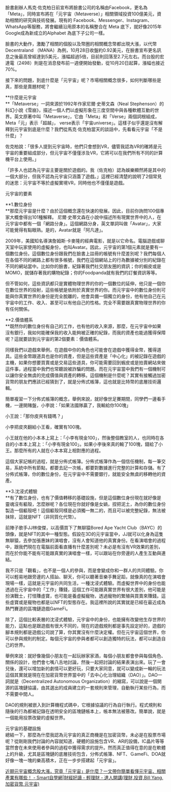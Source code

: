 臉書創辦人馬克·佐克柏日前宣布將臉書公司的名稱由Facebook，更名為「Meta」，同時宣布將在「元宇宙（Metaverse）」相關領域投資100億美元，資助相關的研究與技術發展。現有的 Facebook、Messenger、Instagram、WhatsApp等服務，將會繼續沿用原本的名稱整合在 Meta 底下，就好像2015年Google成為新成立的Alphabet 為底下子公司一樣。

臉書的大動作，激勵了相關的個股以及幣圈的相關概念幣都出現大漲，以代幣Decentraland （MANA）為例，10月28日收盤約0.92美元，在臉書宣布更名訊息之後最高曾經達到5美元，漲幅超過5倍，目前則回落至2.7元左右。而台股的宏達電（2498）則是在消息發布前一週便開始發動，從10月20日起算，漲幅也接近70%。

接下來的問題，到底什麼是「元宇宙」呢？市場相關概念很多，如何判斷哪些是真，那些是賣題材呢？

**什麼是元宇宙  
**「Metaverse」一詞來源於1992年作家尼爾·史蒂文森（Neal Stephenson）的科幻小說《雪崩》，描述一個人們以虛擬形象在三度空間中與各種軟體互動的世界。英文原著中叫「Metaverse」，它由「Meta」和「Verse」兩個詞根組成，Meta「元」表示「超越」， verse表示「宇宙universe」。這樣子似乎還是沒有解釋到元宇宙到底是什麼？我們從馬克·佐克柏當天的談話中，先看看元宇宙「不是什麼」？

佐克柏說：「很多人提到元宇宙時，他們只會想到VR，儘管我認為VR的確將是元宇宙的重要組成部分，但元宇宙不僅僅涉及VR，它將可以在我們所有不同的計算機平台上使用。」

「許多人也認為元宇宙主要是關於遊戲的。我（佐克柏）認為娛樂顯然將是其中的一個大部分，但我不認為元宇宙只涵蓋了遊戲。」這裡已經清楚的說明了2個常見的迷思：元宇宙不等於虛擬實境VR，同時他也不僅僅是遊戲。

元宇宙的要素

**1.數位身份  
**那麼元宇宙是什麼？由於這個概念還在快速的發展。因此，目前你詢問100個專家大概會得出101種解釋。 尼爾·史蒂文森在小說中描述所有現實世界中的人，在元宇宙中都有一個「網路分身」。這個網路分身，英文單詞叫做「Avatar」，大家可能覺得有點眼熟。是的，Avatar就是「阿凡達」。

2009年，美國知名導演詹姆斯·卡麥隆的經典電影，就是以它命名。電腦遊戲或聊天室中玩家使用的虛擬身份，也叫Avatar。因此，元宇宙的第1個元素就是要有一個數位身份。這個數位身份跟我們在臉書上註冊的帳號有什麼差別呢？我們每個人在各個不同的網路上都有很多帳號，我們在這個網站上的行為數據被分別的紀錄在不同的網站當中。比如你的臉書，紀錄著我們社交朋友圈的資訊；你的蝦皮或是MOMO，就儲存著我的購物紀錄；你的Foodpanda就有我們的訂餐資訊等等。

但不管如何，這些資訊都只是實體物理世界的你的一個數位的延伸，他只是一個你在數位世界的投射，這些帳號是依附於真實世界的你。而元宇宙中的數位身份則可能與你真實世界的身份是完全脫離的，他會具備一個獨立的身份，他有他自己在元宇宙中的工作、收入、甚至可以有他自己的性格。完全不需要跟真實物理世界的你有任何關係。

**2.價值體系  
**既然你的數位身份有自己的工作，也有他的收入來源，那麼，在元宇宙中如果沒有銀行，我如何能確保我的收入能夠被正確的紀錄，而我的資產也能過獲得保障呢？這就要談到元宇宙的第2個要素：價值體系。

同樣我們以遊戲來舉例，在遊戲中你的角色也可能會在遊戲中獲得金幣，獲得道具。這些金幣跟道具也是你的資產，但是這些資產是「中心化」的被記錄在遊戲的主機，如果你想要買賣或是交易這些道具，你可能需要回到蝦皮或是拍賣網站來做這件事，過程當中我們也常聽說被詐騙的問題。而在元宇宙當中我們有一個機制可以讓你安全無虞的完成價值與資產的轉移。這個機制是什麼呢？其實有接觸過加密貨幣的朋友們應該已經猜到了，就是分佈式帳簿，這也就是比特幣的底層技術邏輯。

簡單複習一下分佈式帳簿的概念，舉例來說，就好像世足賽期間，同學們一邊看手機，一邊開賭盤，小李說：「如果法國隊贏了，我輸給你100塊」

小王說：「那你皮夾有錢嗎？」

小李把皮夾翻給小王看，確實有100塊。

小王就在他的小本本上寫上：「小李有現金100」，然後整個教室的人，也同時在各自的小本本上寫上：「小李有現金100」。如果小李後來真的輸了100塊，錢給了小王。那麼所有的人就在小本本寫上相對應的過程。  

這個大家記帳的過程，就是分佈式帳簿。分佈式帳簿作為一個信任機制，每一筆交易，系統中所有節點，都要去記一次帳，都要對數據進行完整的計算和存儲。有了分佈式帳簿，你的數位身份，在元宇宙中不需要銀行，就能安全無虞的移轉他的資產。

**3.沈浸式體驗  
**有了數位身份，也有了價值轉移的基礎設施，但是這個數位身份現在就好像是靈魂沒有軀殼，怎麼辦呢？各位現在你就好像是女媧，捏把泥土，為你的數位身份製造一個軀殼吧！這個軀殼同樣是必須獨一無二的，而且可以被完整紀錄，無法被抹除，這就是NFT（非同質化代幣）。

前陣子歌手JJ林俊傑，以高價買下了無聊猿Bored Ape Yacht Club（BAYC）的頭像，就是NFT的其中一種型態。假設在3D的元宇宙當中，JJ就可以化身為這隻無聊猿，去參加張惠妹的演唱會，沒有人會知道他的真實身份。在看演唱會的過程中，跟我們現在在電腦前面看直播有什麼差別呢？未必是有沒有VR效果的差別，而在於你能不能有可能跟真實的演唱會一樣，可以跟站在你旁邊的人產生互動與連結。

我不只是「觀看」，也不是一個人的參與，而是會變成你和一群人的共同體驗。你可以輕易地跟旁邊的人搭訕、聊天，你可以聽著音樂手舞足蹈，就像真的在演唱會現場一樣，這就是元宇宙的共同生活，一種沈浸式體驗。而虛擬世界中的身份也能透過在元宇宙中的「工作」賺錢，這個工作可能跟真實世界有很大差別，他可能是扮演戰士，打怪賺虛寶，也可能是養虛擬寵物，透過寵物的繁殖與買賣來賺錢。這些虛寶或是寵物也都是以NFT的型態存在。我這裡所說的其實就是已經在最近成為熱門賽道的區塊鏈遊戲GameFi。

除了，這個比較表層的沈浸式體驗，元宇宙中的身份，也能擁有改變他生存世界的能力，這點也是跟遊戲有很大不同的，現在的遊戲規則都是事先設定好的，遊戲的腳本規則都是遊戲公司說了算，你其實沒有什麼決定權。但在元宇宙這個世界，你可以參與規則的制定。每個元宇宙的參與者都可以創造獨特的玩法，都可以創造自己的世界。

舉例來說：就好像幾個小朋友在一起玩辦家家酒，每個小朋友都會參與每個角色、關係的設計，他們會七嘴八舌地討論，然後一起把討論的結果表演出來。玩了一會兒後，還可以增加新的劇情可以更好玩，只要大家同意，就可以變成新一輪的玩法這個其實就是現在在加密貨幣世界當中的「去中心化治理組織（DAO）」。DAO一詞就是（Decentralized Autonomous Organization）的縮寫，可以說是一個開源的區塊鏈協議，由其選出的成員建立的一套規則來管理，自動執行某些行為，而不需要中間人。

DAO的規則被嵌入到計算機程式碼中，它根據協議的行為自行執行。程式規則和隨後的行為都被記錄在透明安全的區塊鏈帳本上，帳本無法被篡改。簡單說，就是一個能用投票改變的虛擬世界。

元宇宙的基礎設施  
總結一下，那麼為什麼我認為元宇宙的真正商機是在加密貨幣，未必是在股票市場呢？從剛剛我們討論的內容就知道，硬體的設施包含VR、AR的設備，IC晶片等等當然會在未來使用者參與的過程中獲得需求的提升。然而真正值得在意的是在軟體上的升級，尤其是區塊鏈的底層技術包含，分佈式帳簿、NFT、ＧameFi、DOA就好像一塊一塊的樂高積木，正在一步步搭建起「元宇宙」。

[近期元宇宙概念股大漲，究竟「元宇宙」是什麼？一文帶你簡單看懂元宇宙、相關產業有哪些！ - Smart自學網|財經好讀 - 輕理財 - 達人開講(理財,投資,Bill Yang,加密貨幣,元宇宙)](https://smart.businessweekly.com.tw/Reading/IndepArticle.aspx?id=6005771) 